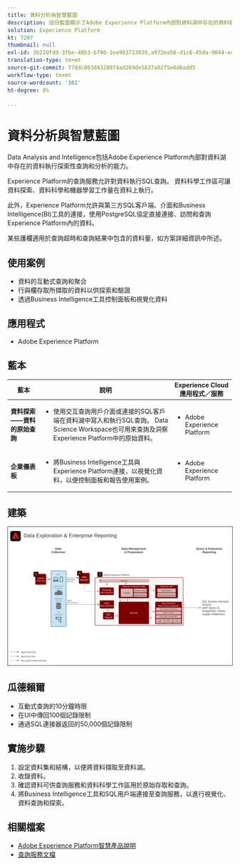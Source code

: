```yaml
---
title: 資料分析與智慧藍圖
description: 這份藍圖顯示了Adobe Experience Platform內部對資料湖中存在的資料執行探索性查詢和分析的能力。
solution: Experience Platform
kt: 7207
thumbnail: null
exl-id: 3b22dfdd-3fbe-40b3-b798-1ee983723039,a972ea56-d1c8-45da-9044-ed31222a2441
translation-type: tm+mt
source-git-commit: 77ddc003d4328074ad269de5837a02f5e6d6add5
workflow-type: tm+mt
source-wordcount: '361'
ht-degree: 0%

---
```


# 資料分析與智慧藍圖

Data Analysis and Intelligence包括Adobe Experience Platform內部對資料湖中存在的資料執行探索性查詢和分析的能力。

Experience Platform的查詢服務允許對資料執行SQL查詢。 資料科學工作區可讓資料探索、資料科學和機器學習工作量在資料上執行。

此外，Experience Platform允許與第三方SQL客戶端、介面和Business Intelligence(BI)工具的連接，使用PostgreSQL協定直接連接、訪問和查詢Experience Platform內的資料。

某些護欄適用於查詢超時和查詢結果中包含的資料量，如方案詳細資訊中所述。

## 使用案例

* 資料的互動式查詢和聚合
* 行與欄存取所擷取的資料以供探索和驗證
* 透過Business Intelligence工具控制面板和視覺化資料

## 應用程式

* Adobe Experience Platform

## 藍本

| 藍本 | 說明 | Experience Cloud應用程式／服務 |
|---|---|---|
| **資料探索——資料的原始查詢** | <ul><li>使用交互查詢用戶介面或連接的SQL客戶端在資料湖中寫入和執行SQL查詢。 Data Science Workspace也可用來查詢及洞察Experience Platform中的原始資料。</li></ul> | <ul><li>Adobe Experience Platform</li></ul> |
| **企業儀表板** | <ul><li>將Business Intelligence工具與Experience Platform連接，以視覺化資料，以便控制面板和報告使用案例。</li></ul> | <ul><li>Adobe Experience Platform</li></ul> |

## 建築

<img src="assets/dataexplore.svg" alt="企業資料探索與報告藍圖的參考體系結構" style="border:1px solid #4a4a4a" />

## 瓜德賴爾

* 互動式查詢的10分鐘時限
* 在UI中傳回100個記錄限制
* 通過SQL連接器返回的50,000個記錄限制

## 實施步驟

1. 設定資料集和結構，以便將資料擷取至資料湖。
1. 收錄資料。
1. 確認資料可供查詢服務和資料科學工作區用於原始存取和查詢。
1. 將Business Intelligence工具和SQL用戶端連接至查詢服務，以進行視覺化、資料查詢和探索。

## 相關檔案

* [Adobe Experience Platform智慧產品說明](https://helpx.adobe.com/legal/product-descriptions/adobe-experience-platform-intelligence---product-description.html)
* [查詢服務文檔](https://experienceleague.adobe.com/docs/experience-platform/query/home.html?lang=en)
